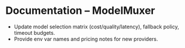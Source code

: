 # Documentation – ModelMuxer

- Update model selection matrix (cost/quality/latency), fallback policy, timeout
  budgets.
- Provide env var names and pricing notes for new providers.
